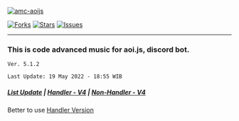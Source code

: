 [![amc-aoijs](https://github-readme-stats.vercel.app/api/pin/?username=greenvgjr&repo=amc-aoijs&theme=dark)](https://github.com/GreenVGJR/amc-aoijs)<br/>

[![Forks](https://img.shields.io/github/forks/GreenVGJR/amc-aoijs?style=social)](https://github.com/GreenVGJR/amc-aoijs) [![Stars](https://img.shields.io/github/stars/GreenVGJR/amc-aoijs?style=social)](https://github.com/GreenVGJR/amc-aoijs) [![Issues](https://img.shields.io/github/issues/GreenVGJR/amc-aoijs?style=social)](https://github.com/GreenVGJR/amc-aoijs/issues)
___
### This is code advanced music for aoi.js, discord bot.

```
Ver. 5.1.2

Last Update: 19 May 2022 - 18:55 WIB
```
##### [List Update](https://pastebin.com/raw/r2cnXCXt) | [Handler - V4](https://github.com/GreenVGJR/amc-aoijs/tree/handler-v4) | [Non-Handler - V4](https://github.com/GreenVGJR/amc-aoijs/tree/non-handler-v4)


Better to use [Handler Version](https://github.com/GreenVGJR/amc-aoijs/tree/handler-v5)

